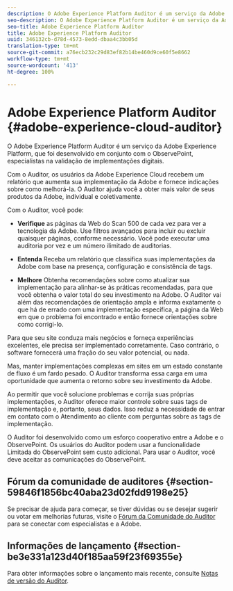 ```yaml
---
description: O Adobe Experience Platform Auditor é um serviço da Adobe Experience Platform, que foi desenvolvido em conjunto com o ObservePoint, especialistas na validação de implementações digitais.
seo-description: O Adobe Experience Platform Auditor é um serviço da Adobe Experience Platform, que foi desenvolvido em conjunto com o ObservePoint, especialistas na validação de implementações digitais.
seo-title: Adobe Experience Platform Auditor
title: Adobe Experience Platform Auditor
uuid: 346132cb-d78d-4573-8edd-dbaa4c3bb05d
translation-type: tm+mt
source-git-commit: a76ecb232c29d83ef82b14be460d9ce60f5e8662
workflow-type: tm+mt
source-wordcount: '413'
ht-degree: 100%

---
```



# Adobe Experience Platform Auditor {#adobe-experience-cloud-auditor}

O Adobe Experience Platform Auditor é um serviço da Adobe Experience Platform, que foi desenvolvido em conjunto com o ObservePoint, especialistas na validação de implementações digitais.

Com o Auditor, os usuários da Adobe Experience Cloud recebem um relatório que aumenta sua implementação da Adobe e fornece indicações sobre como melhorá-la. O Auditor ajuda você a obter mais valor de seus produtos da Adobe, individual e coletivamente.

Com o Auditor, você pode:

* **Verifique** as páginas da Web do Scan 500 de cada vez para ver a tecnologia da Adobe. Use filtros avançados para incluir ou excluir quaisquer páginas, conforme necessário. Você pode executar uma auditoria por vez e um número ilimitado de auditorias.

* **Entenda** Receba um relatório que classifica suas implementações da Adobe com base na presença, configuração e consistência de tags.

* **Melhore** Obtenha recomendações sobre como atualizar sua implementação para alinhar-se às práticas recomendadas, para que você obtenha o valor total do seu investimento na Adobe. O Auditor vai além das recomendações de orientação ampla e informa exatamente o que há de errado com uma implementação específica, a página da Web em que o problema foi encontrado e então fornece orientações sobre como corrigi-lo.

Para que seu site conduza mais negócios e forneça experiências excelentes, ele precisa ser implementado corretamente. Caso contrário, o software fornecerá uma fração do seu valor potencial, ou nada.

Mas, manter implementações complexas em sites em um estado constante de fluxo é um fardo pesado. O Auditor transforma essa carga em uma oportunidade que aumenta o retorno sobre seu investimento da Adobe.

Ao permitir que você solucione problemas e corrija suas próprias implementações, o Auditor oferece maior controle sobre suas tags de implementação e, portanto, seus dados. Isso reduz a necessidade de entrar em contato com o Atendimento ao cliente com perguntas sobre as tags de implementação.

O Auditor foi desenvolvido como um esforço cooperativo entre a Adobe e o ObservePoint. Os usuários do Auditor podem usar a funcionalidade Limitada do ObservePoint sem custo adicional. Para usar o Auditor, você deve aceitar as comunicações do ObservePoint.

## Fórum da comunidade de auditores {#section-59846f1856bc40aba23d02fdd9198e25}

Se precisar de ajuda para começar, se tiver dúvidas ou se desejar sugerir ou votar em melhorias futuras, visite o [Fórum da Comunidade do Auditor](https://forums.adobe.com/community/experience-cloud/platform/core-services/activation-service/auditor) para se conectar com especialistas e a Adobe.

## Informações de lançamento {#section-be3e331a123d40f185aa59f23f69355e}

Para obter informações sobre o lançamento mais recente, consulte [Notas de versão do Auditor](release-notes.md).
